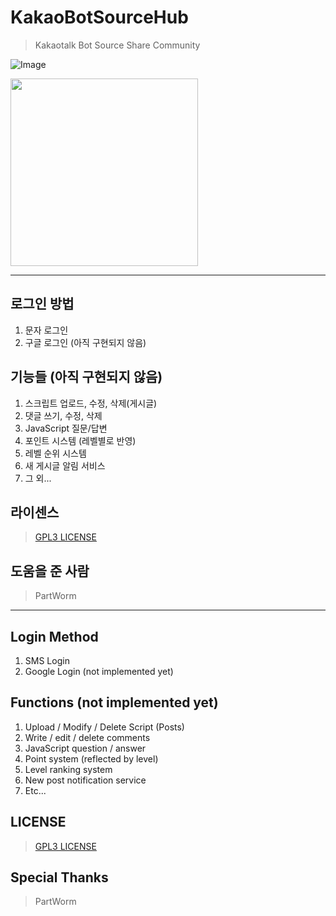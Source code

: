# KakaoBotSourceHub
> Kakaotalk Bot Source Share Community

![Image](https://img.shields.io/badge/Hub-KakaoBotSource-pink.svg) 

<img src="https://raw.githubusercontent.com/sungbin5304/KakaoBotSourceHub/master/IMAGE/icon.png" width="300" height="300">

<hr>

## 로그인 방법

1. 문자 로그인
2. 구글 로그인 (아직 구현되지 않음)

## 기능들 (아직 구현되지 않음)
1. 스크립트 업로드, 수정, 삭제(게시글)
2. 댓글 쓰기, 수정, 삭제
3. JavaScript 질문/답변
4. 포인트 시스템 (레벨별로 반영)
5. 레벨 순위 시스템
6. 새 게시글 알림 서비스
7. 그 외...

## 라이센스
> [GPL3 LICENSE](https://github.com/sungbin5304/KakaoBotSourceHub/blob/master/LICENSE)

## 도움을 준 사람
> PartWorm

<hr>

## Login Method

1. SMS Login
2. Google Login (not implemented yet)

## Functions (not implemented yet)
1. Upload / Modify / Delete Script (Posts)
2. Write / edit / delete comments
3. JavaScript question / answer
4. Point system (reflected by level)
5. Level ranking system
6. New post notification service
7. Etc...

## LICENSE
> [GPL3 LICENSE](https://github.com/sungbin5304/KakaoBotSourceHub/blob/master/LICENSE)

## Special Thanks
> PartWorm
